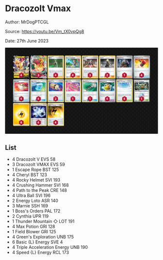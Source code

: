 # Dracozolt Vmax

Author: MrDogPTCGL

Source: <https://youtu.be/Vm_tX0vpQg8>

Date: 27th June 2023

![decklist](../../images/PAL/Dracozolt%20Vmax/1-%20Dracozolt%20Vmax.png)

## List

* 4 Dracozolt V EVS 58
* 3 Dracozolt VMAX EVS 59
* 1 Escape Rope BST 125
* 4 Cheryl BST 123
* 4 Rocky Helmet SVI 193
* 4 Crushing Hammer SVI 168
* 4 Path to the Peak CRE 148
* 4 Ultra Ball SVI 196
* 2 Energy Loto ASR 140
* 3 Marnie SSH 169
* 1 Boss's Orders PAL 172
* 2 Cynthia UPR 119
* 1 Thunder Mountain ◇ LOT 191
* 4 Max Potion GRI 128
* 1 Field Blower GRI 125
* 4 Green's Exploration UNB 175
* 6 Basic {L} Energy SVE 4
* 4 Triple Acceleration Energy UNB 190
* 4 Speed {L} Energy RCL 173
